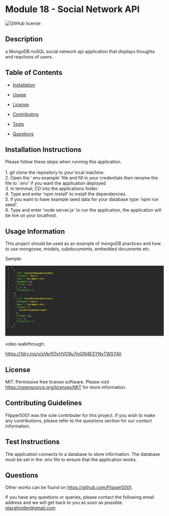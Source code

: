 # Module 18 - Social Network API
![GitHub license](https://img.shields.io/badge/license-MIT-blue.svg)

## Description

a MongoDB noSQL social network api application that displays thoughts and reactions of users.

## Table of Contents 

* [Installation](#installation-instructions)

* [Usage](#usage-information)

* [License](#license)

* [Contributing](#contributing-guidelines)

* [Tests](#test-instructions)

* [Questions](#questions)

## Installation Instructions

Please follow these steps when running this application. <br/><br/>1. git clone the repository to your local machine. <br/>2. Open the '.env.example' file and fill in your credentials then rename the file to '.env' if you want the application deployed <br/>3. In terminal, CD into the applications folder. <br/>4. Type and enter 'npm install' to install the dependencies. <br/>5. if you want to have example seed data for your database type 'npm run seed'. <br/>6. Type and enter 'node server.js' to run the application, the application will be live on your localhost.

## Usage Information

This project should be used as an example of mongoDB practices and how to use mongoose, models, subdocuments, embedded documents etc.

Sample:

![Screenshot](./assets/screenshot.PNG)

video walkthrough:

https://1drv.ms/v/s!Avf51vHVO9u7mGN4ESYNyTWSYAIj

## License

MIT: Permissive free license software. Please visit https://opensource.org/licenses/MIT for more information.
  
## Contributing Guidelines

Flipper5001 was the sole contributer for this project. If you wish to make any contributions, please refer to the questions section for our contact information.

## Test Instructions

The application connects to a database to store information. The database must be set in the .env file to ensure that the application works.

## Questions

Other works can be found on https://github.com/Flipper5001.

If you have any questions or queries, please contact the following email address and we will get back to you as soon as possible.  
placeholder@gmail.com




